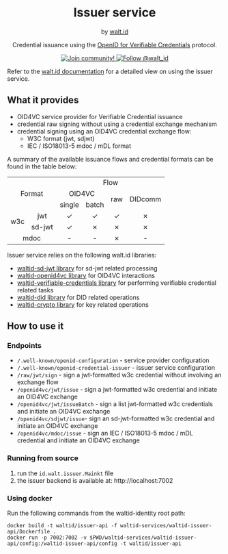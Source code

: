 <div align="center">
 <h1>Issuer service</h1>
 <span>by </span><a href="https://walt.id">walt.id</a>
  <p>Credential issuance using the
<a href="https://openid.net/sg/openid4vc/">OpenID for Verifiable Credentials</a>
protocol.<p>

<a href="https://walt.id/community">
<img src="https://img.shields.io/badge/Join-The Community-blue.svg?style=flat" alt="Join community!" />
</a>
<a href="https://twitter.com/intent/follow?screen_name=walt_id">
<img src="https://img.shields.io/twitter/follow/walt_id.svg?label=Follow%20@walt_id" alt="Follow @walt_id" />
</a>
</div>

Refer to the
[walt.id documentation](https://docs.oss.walt.id/issuer/api/issue-oidc4vc)
for a detailed view on using the issuer service.

## What it provides

- OID4VC service provider for Verifiable Credential issuance
- credential raw signing without using a credential exchange mechanism
- credential signing using an OID4VC credential exchange flow:
    - W3C format (jwt, sdjwt)
    - IEC / ISO18013-5 mdoc / mDL format

A summary of the available issuance flows and credential formats
can be found in the table below:

<table>
    <tbody>
        <!-- header -->
        <tr>
            <td align="center" colspan="2" rowspan="3">Format</td>
            <td align="center" colspan="4">Flow</td>
        </tr>
        <!-- function sub-header -->
        <tr>
            <td align="center" colspan="2">OID4VC</td>
            <td align="center" rowspan="2">raw</td>
            <td align="center" rowspan="2">DIDcomm</td>
        </tr>
        <!-- OID4VC sub-header -->
        <tr>
            <td align="center">single</td>
            <td align="center">batch</td>
        </tr>
        <!-- content -->
        <!-- w3c -->
        <!-- jwt -->
        <tr>
            <td align="center" rowspan="2">w3c</td>
            <td align="center">jwt</td>
            <td align="center">&check;</td>
            <td align="center">&check;</td>
            <td align="center">&check;</td>
            <td align="center">&cross;</td>
        </tr>
        <!-- sdjwt -->
        <tr>
            <td align="center">sd-jwt</td>
            <td align="center">&check;</td>
            <td align="center">&cross;</td>
            <td align="center">&cross;</td>
            <td align="center">&cross;</td>
        </tr>
        <!-- mdoc -->
        <tr>
            <td align="center" colspan="2">mdoc</td>
            <td align="center">&dash;</td>
            <td align="center">&dash;</td>
            <td align="center">&cross;</td>
            <td align="center">&dash;</td>
        </tr>
  </tbody>
</table>

Issuer service relies on the following walt.id libraries:

- [waltid-sd-jwt library](https://github.com/walt-id/waltid-identity/tree/main/waltid-sdjwt)
  for sd-jwt related processing
- [waltid-openid4vc library](https://github.com/walt-id/waltid-identity/tree/main/waltid-openid4vc)
  for OID4VC interactions
- [waltid-verifiable-credentials library](https://github.com/walt-id/waltid-identity/tree/main/waltid-verifiable-credentials)
  for performing verifiable credential related tasks
- [waltid-did library](https://github.com/walt-id/waltid-identity/tree/main/waltid-did)
  for DID related operations
- [waltid-crypto library](https://github.com/walt-id/waltid-identity/tree/main/waltid-crypto)
  for key related operations

## How to use it

### Endpoints

- `/.well-known/openid-configuration` - service provider configuration
- `/.well-known/openid-credential-issuer` - issuer service configuration
- `/raw/jwt/sign` - sign a jwt-formatted w3c credential without involving an exchange flow
- `/openid4vc/jwt/issue` - sign a jwt-formatted w3c credential and initiate an OID4VC exchange
- `/openid4vc/jwt/issueBatch` - sign a list jwt-formatted w3c credentials and initiate
  an OID4VC exchange
- `/openid4vc/sdjwt/issue`- sign an sd-jwt-formatted w3c credential and initiate an OID4VC exchange
- `/openid4vc/mdoc/issue` - sign an IEC / ISO18013-5 mdoc / mDL credential and initiate
  an OID4VC exchange

### Running from source

1. run the `id.walt.issuer.Mainkt` file
2. the issuer backend is available at: http://localhost:7002

### Using docker

Run the following commands from the waltid-identity root path:

```shell
docker build -t waltid/issuer-api -f waltid-services/waltid-issuer-api/Dockerfile .
docker run -p 7002:7002 -v $PWD/waltid-services/waltid-issuer-api/config:/waltid-issuer-api/config -t waltid/issuer-api
```
